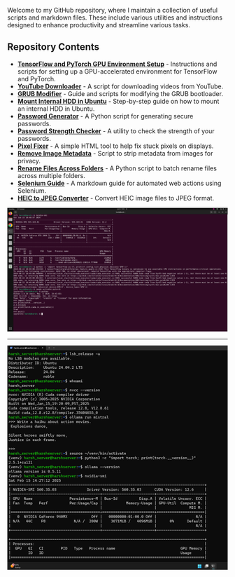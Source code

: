 Welcome to my GitHub repository, where I maintain a collection of useful scripts and markdown files. These include various utilities and instructions designed to enhance productivity and streamline various tasks.

## Repository Contents

- **[TensorFlow and PyTorch GPU Environment Setup](tf_pytorch_gpu_env_setup.md)** - Instructions and scripts for setting up a GPU-accelerated environment for TensorFlow and PyTorch.
- **[YouTube Downloader](yt_downloader)** - A script for downloading videos from YouTube.
- **[GRUB Modifier](GRUB_modify.md)** - Guide and scripts for modifying the GRUB bootloader.
- **[Mount Internal HDD in Ubuntu](mount_internal_hdd_ubuntu.md)** - Step-by-step guide on how to mount an internal HDD in Ubuntu.
- **[Password Generator](password_gen.py)** - A Python script for generating secure passwords.
- **[Password Strength Checker](password_strength_check.py)** - A utility to check the strength of your passwords.
- **[Pixel Fixer](pixel_fixer.html)** - A simple HTML tool to help fix stuck pixels on displays.
- **[Remove Image Metadata](remove_image_metadata.py)** - Script to strip metadata from images for privacy.
- **[Rename Files Across Folders](rename_files_across_folder.py)** - A Python script to batch rename files across multiple folders.
- **[Selenium Guide](selenium.md)** - A markdown guide for automated web actions using Selenium.
- **[HEIC to JPEG Converter](heic_to_jpeg.py)** - Convert HEIC image files to JPEG format.

![tested image on my system](images/tf_pytorch_nvidia_smi.png)

---

![ollama-on-local-ubuntu-server.png](images/ollama-on-local-ubuntu-server.png)
